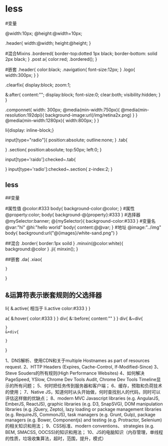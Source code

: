 # less

#变量

@width:10px;
@height:@width+10px;

.header{
    width:@width;
    height:@height;
}

#混合Mixins
.bordered{
    border-top:dotted 1px black;
    border-bottom: solid 2px black;
}
.post a{
    color:red;
    .bordered();
}

#嵌套
.header{
    color:black;
    .navigation{
        font-size:12px;
    }
    .logo{
        width:300px;
    }
}

.clearfix{
    display:block;
    zoom:1;

&:after{
    content:"";
    display:block;
    font-size:0;
    clear:both;
    visibility:hidden;
   }
}

.componnet{
    width: 300px;
    @media(min-width:750px){
        @media(min-resolution:192dpi){
            background-image:url(/img/retina2x.png)
        }
    }
    @media(min-width:1280px){
        width:800px;
    }
}

li{display: inline-block;}

input[type="radio"]{
    position:absolute;
    outline:none;
}
.tab{

}
.section{
    position:absolute;
    top:50px;
    left:0;
}

input[type='raido']:checked~.tab{
    
}
input[type='radio']:checked~.section{
    z-index:2;
}

## less

##变量

#属性值
@color:#333
body{
    background-color:@color;
}
#属性
@property:color;
body{
    background-@{property}:#333
}
#选择器
@mySelector:banner;
@{mySelector}{
    background-color:#333
}
#变量名
@var:"hi"
@hi:"hello world"
body{
    content:@@var;
}
#地址
@image:"../img"
body{
    background:url("@{images}/white-sand.png")
}


##混合
.border{
    border:1px soild
}
.minxin(@color:white){
    background:@color
}
.ji{
    minxin();
}


##嵌套
.da{
    .xiao{

    }
}



##   &运算符表示嵌套规则的父选择器
li{
    &.active{   相当于 li.active
        color:#333
    }
}

a{
    &:hover{
        color:#333
    }
}
div{
    &::before{
        content:""
    }
}
div{
    &~div{

    }
    &+div{

    }
}

1、DNS解析、使用CDN和关于multiple Hostnames as part of resources request. 
2、HTTP Headers (Expires, Cache-Control, If-Modified-Since) 
3、Steve Souders的所有规则(High Performance Websites) 
4、如何解决PageSpeed, YSlow, Chrome Dev Tools Audit, Chrome Dev Tools Timeline显示的所有问题； 
5、何时把任务传到服务器和客户端； 
6、缓存，预取和负荷技术的使用； 
7、Native JS，知道何时从头开始做，何时查找别人的代码，同时可以评估这样做的优缺点； 
8、modern MVC Javascript libraries (e.g. AngularJS, EmberJS, ReactJS), graphic libraries (e.g. D3, SnapSVG), DOM manipulation libraries (e.g. jQuery, Zepto), lazy loading or package management libraries (e.g. RequireJS, CommonJS), task managers (e.g. Grunt, Gulp), package managers (e.g. Bower, Componentjs) and testing (e.g. Protractor, Selenium)的相关知识和用法； 
9、CSS标准、modern conventions、 strategies (e.g. BEM, SMACSS, OOCSS)的知识和用法； 
10、JS的电脑知识（内存管理，单线程的性质，垃圾收集算法，超时，范围，提升，模式）
